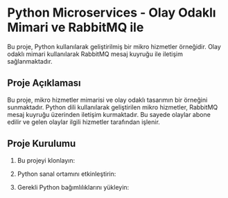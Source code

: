 # Python Microservices - Olay Odaklı Mimari ve RabbitMQ ile

Bu proje, Python kullanılarak geliştirilmiş bir mikro hizmetler örneğidir. Olay odaklı mimari kullanılarak RabbitMQ mesaj kuyruğu ile iletişim sağlanmaktadır.

## Proje Açıklaması

Bu proje, mikro hizmetler mimarisi ve olay odaklı tasarımın bir örneğini sunmaktadır. Python dili kullanılarak geliştirilen mikro hizmetler, RabbitMQ mesaj kuyruğu üzerinden iletişim kurmaktadır. Bu sayede olaylar abone edilir ve gelen olaylar ilgili hizmetler tarafından işlenir.

## Proje Kurulumu

1. Bu projeyi klonlayın:


2. Python sanal ortamını etkinleştirin:


3. Gerekli Python bağımlılıklarını yükleyin:
